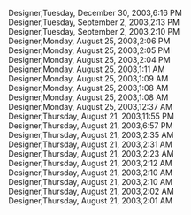 ﻿Designer,Tuesday, December 30, 2003,6:16 PM  Designer,Tuesday, September 2, 2003,2:13 PM  Designer,Tuesday, September 2, 2003,2:10 PM  Designer,Monday, August 25, 2003,2:06 PM  Designer,Monday, August 25, 2003,2:05 PM  Designer,Monday, August 25, 2003,2:04 PM  Designer,Monday, August 25, 2003,1:11 AM  Designer,Monday, August 25, 2003,1:09 AM  Designer,Monday, August 25, 2003,1:08 AM  Designer,Monday, August 25, 2003,1:08 AM  Designer,Monday, August 25, 2003,12:37 AM  Designer,Thursday, August 21, 2003,11:55 PM  Designer,Thursday, August 21, 2003,6:57 PM  Designer,Thursday, August 21, 2003,2:35 AM  Designer,Thursday, August 21, 2003,2:31 AM  Designer,Thursday, August 21, 2003,2:23 AM  Designer,Thursday, August 21, 2003,2:12 AM  Designer,Thursday, August 21, 2003,2:10 AM  Designer,Thursday, August 21, 2003,2:10 AM  Designer,Thursday, August 21, 2003,2:02 AM  Designer,Thursday, August 21, 2003,2:01 AM